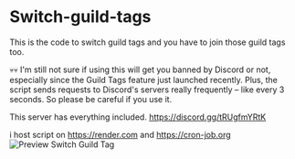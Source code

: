 ﻿# Switch-guild-tags

This is the code to switch guild tags and you have to join those guild tags too.

💀💀
I'm still not sure if using this will get you banned by Discord or not, especially since the Guild Tags feature just launched recently. Plus, the script sends requests to Discord's servers really frequently – like every 3 seconds. So please be careful if you use it.

This server has everything included.
https://discord.gg/tRUgfmYRtK

i host script on https://render.com and https://cron-job.org
![Preview Switch Guild Tag](asset/preview-Switch-guild-tag.gif)
